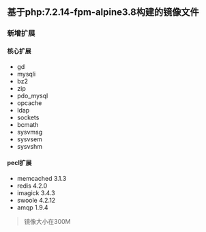 ## 基于php:7.2.14-fpm-alpine3.8构建的镜像文件

### 新增扩展
#### 核心扩展
- gd
- mysqli
- bz2
- zip
- pdo_mysql
- opcache
- ldap
- sockets
- bcmath
- sysvmsg
- sysvsem
- sysvshm

#### pecl扩展
- memcached 3.1.3
- redis 4.2.0
- imagick 3.4.3
- swoole 4.2.12
- amqp 1.9.4

> 镜像大小在300M
